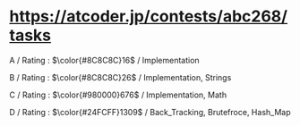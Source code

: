 # https://atcoder.jp/contests/abc268/tasks

A / Rating : $\color{#8C8C8C}16$ / Implementation

B / Rating : $\color{#8C8C8C}26$ / Implementation, Strings

C / Rating : $\color{#980000}676$ / Implementation, Math

D / Rating : $\color{#24FCFF}1309$ / Back_Tracking, Brutefroce, Hash_Map
